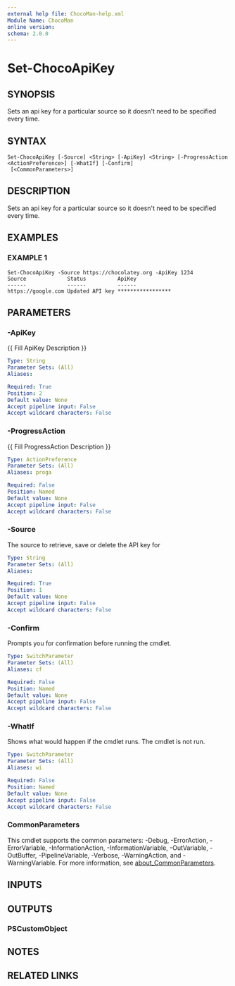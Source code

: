 ```yaml
---
external help file: ChocoMan-help.xml
Module Name: ChocoMan
online version:
schema: 2.0.0
---
```


# Set-ChocoApiKey

## SYNOPSIS
Sets an api key for a particular source so it doesn't need to be specified every time.

## SYNTAX

```
Set-ChocoApiKey [-Source] <String> [-ApiKey] <String> [-ProgressAction <ActionPreference>] [-WhatIf] [-Confirm]
 [<CommonParameters>]
```

## DESCRIPTION
Sets an api key for a particular source so it doesn't need to be specified every time.

## EXAMPLES

### EXAMPLE 1
```
Set-ChocoApiKey -Source https://chocolatey.org -ApiKey 1234
Source             Status          ApiKey
------             ------          ------
https://google.com Updated API key *****************
```

## PARAMETERS

### -ApiKey
{{ Fill ApiKey Description }}

```yaml
Type: String
Parameter Sets: (All)
Aliases:

Required: True
Position: 2
Default value: None
Accept pipeline input: False
Accept wildcard characters: False
```

### -ProgressAction
{{ Fill ProgressAction Description }}

```yaml
Type: ActionPreference
Parameter Sets: (All)
Aliases: proga

Required: False
Position: Named
Default value: None
Accept pipeline input: False
Accept wildcard characters: False
```

### -Source
The source to retrieve, save or delete the API key for

```yaml
Type: String
Parameter Sets: (All)
Aliases:

Required: True
Position: 1
Default value: None
Accept pipeline input: False
Accept wildcard characters: False
```

### -Confirm
Prompts you for confirmation before running the cmdlet.

```yaml
Type: SwitchParameter
Parameter Sets: (All)
Aliases: cf

Required: False
Position: Named
Default value: None
Accept pipeline input: False
Accept wildcard characters: False
```

### -WhatIf
Shows what would happen if the cmdlet runs.
The cmdlet is not run.

```yaml
Type: SwitchParameter
Parameter Sets: (All)
Aliases: wi

Required: False
Position: Named
Default value: None
Accept pipeline input: False
Accept wildcard characters: False
```

### CommonParameters
This cmdlet supports the common parameters: -Debug, -ErrorAction, -ErrorVariable, -InformationAction, -InformationVariable, -OutVariable, -OutBuffer, -PipelineVariable, -Verbose, -WarningAction, and -WarningVariable. For more information, see [about_CommonParameters](http://go.microsoft.com/fwlink/?LinkID=113216).

## INPUTS

## OUTPUTS

### PSCustomObject
## NOTES

## RELATED LINKS
